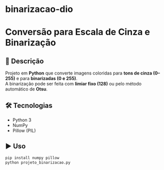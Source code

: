# binarizacao-dio
# Conversão para Escala de Cinza e Binarização

## 📌 Descrição
Projeto em **Python** que converte imagens coloridas para **tons de cinza (0–255)** e para **binarizadas (0 e 255)**.  
A binarização pode ser feita com **limiar fixo (128)** ou pelo método automático de **Otsu**.

## 🛠️ Tecnologias
- Python 3  
- NumPy  
- Pillow (PIL)  

## ▶️ Uso
```bash
pip install numpy pillow
python projeto_binarizacao.py
